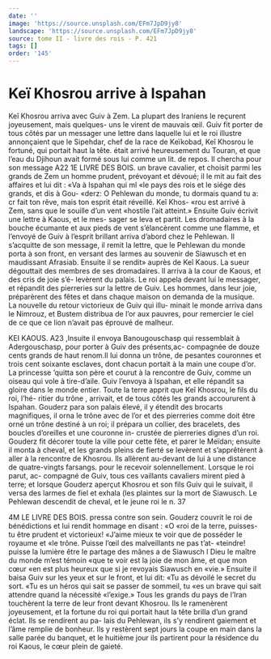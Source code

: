 ```yaml
---
date: ''
image: 'https://source.unsplash.com/EFm7JpD9jy8'
landscape: 'https://source.unsplash.com/EFm7JpD9jy8'
source: tome II - livre des rois - P. 421
tags: []
order: '145'
---
```


# Keï Khosrou arrive à Ispahan

Keî Khosrou arriva avec Guiv à Zem. La plupart
des lraniens le reçurent joyeusement, mais quelques- uns le virent de mauvais œil. Guiv fit porter de tous côtés par un messager une lettre dans laquelle lui et
le roi illustre annonçaient que le Sipehdar, chef de
la race de Keïkobad, Keî Khosrou le fortuné, qui
portait haut la tête. était arrivé heureusement du Touran, et que l’eau du Djihoun avait formé sous lui comme un lit. de repos. Il chercha pour son message
A22 1E LIVRE DES BOIS.
un brave cavalier, et choisit parmi les grands de Zem un homme prudent, prévoyant et dévoué; il le mit
au fait des affaires et lui dit : «Va à Ispahan qui ml «le pays des rois et le siége des grands, et dis à Gou- «derz: O Pehlewan du monde, tu dormais quand tu a: cr fait ton rêve, mais ton esprit était réveillé. Keî Khos-
«rou est arrivé à Zem, sans que le souille d’un vent
«hostile l’ait atteint.»
Ensuite Guiv écrivit une lettre à Kaous, et le mes- sager se leva et partit. Les dromadaires à la bouche écumante et aux pieds de vent s’élancèrent comme
une flamme, et l’envoyé de Guiv à l’esprit brillant
arriva d’abord chez le Pehlewan. Il s’acquitte de son
message, il remit la lettre, que le Pehlewan du monde porta à son front, en versant des larmes au souvenir de Siawusch et en maudissant Afrasiab. Ensuite il se rendit» auprès de Keî Kaous. La sueur dégouttait des membres de ses dromadaires. Il arriva à la cour de Kaous, et des cris de joie s’é- levèrent du palais. Le roi appela devant lui le messager, et répandit des pierreries sur la lettre
de Guiv. Les hommes, dans leur joie, préparèrent des fêtes et dans chaque maison on demanda de la musique.
La nouvelle du retour victorieux de Guiv qui illu- minait le monde arriva dans le Nimrouz, et Bustem distribua de l’or aux pauvres, pour remercier le ciel
de ce que ce lion n’avait pas éprouvé de malheur.

KEI KAOUS. A23 ,Insuite il envoya Banougouschasp qui ressemblait à
Adergouschasp, pour porter à Guiv des présents,ac- compagnée de douze cents grands de haut renom.Il lui donna un trône, de pesantes couronnes et trois cent soixante esclaves, dont chacun portait à la main une coupe d’or. La princesse ’quitta son père
et courut à la rencontre de Guiv, comme un oiseau qui vole à tire-d’aile. Guiv l’envoya à Ispahan, et
elle répandit sa gloire dans le monde entier. Toute la terre apprit que Keî Khosrou, le fils du roi, l’hé-
ritier du trône , arrivait, et de tous côtés les grands accoururent à Ispahan. Gouderz para son palais élevé,
il y étendit des brocarts magnifiques, il orna le trône avec de l’or et des pierreries comme doit être orné
un trône destiné à un roi; il prépara un collier, des bracelets, des boucles d’oreilles et une couronne in- crustée de pierreries dignes d’un roi.
Gouderz fit décorer toute la ville pour cette fête, et parer le Meïdan; ensuite il monta à cheval, et les grands pleins de fierté se levèrent et s’apprêtèrent à
aller à la rencontre de Khosrou. Ils allèrent au-devant de lui à une distance de quatre-vingts farsangs. pour le recevoir solennellement. Lorsque le roi parut, ac- compagné de Guiv, tous ces vaillants cavaliers mirent pied à terre; et lorsque Gouderz aperçut Khosrou et son fils Guiv qui le suivait, il versa des larmes de fiel et exhala (les plaintes sur la mort de Siawusch. Le Pehlewan descendit de cheval, et le jeune roi le
n. 37

4M LE LIVRE DES BOIS.
pressa contre son sein. Gouderz couvrit le roi de bénédictions et lui rendit hommage en disant : «O
«roi de la terre, puisses-tu être prudent et victorieux! «J’aime mieux te voir que de posséder le royaume et
«le trône. Puisse l’œil des malveillants ne pas t’at-
«teindre! puisse la lumière être le partage des mânes
a de Siawusch l Dieu le maître du monde m’est témoin
«que te voir est la joie de mon âme, et que mon cœur «en est plus heureux que si je revoyais Siawusch en «vie.» Ensuite il baisa Guiv sur les yeux et sur le front, et lui dit: «Tu as dévoilé le secret du sort.
«Tu es un héros qui sait se passer de sommeil, tu
«es un brave qui sait attendre quand la nécessité «l’exige.»
Tous les grands du pays de l’Iran touchèrent la
terre de leur front devant Khosrou. Ils le ramenèrent joyeusement, et la fortune du roi qui portait haut la tête brilla d’un grand éclat. Ils se rendirent au pa-
lais du Pehlewan, ils s’y rendirent gaiement et l’âme
remplie de bonheur. Ils y restèrent sept jours la coupe en main dans la salle parée du banquet, et le huitième jour ils partirent pour la résidence du roi Kaous, le cœur plein de gaieté.
